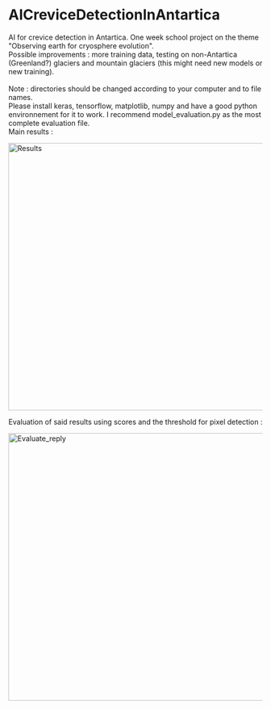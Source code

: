 # AICreviceDetectionInAntartica
AI for crevice detection in Antartica.
One week school project on the theme "Observing earth for cryosphere evolution". \
Possible improvements : more training data, testing on non-Antartica (Greenland?) glaciers and mountain glaciers
(this might need new models or new training).\
\
Note : directories should be changed according to your computer and to file names.\
Please install keras, tensorflow, matplotlib, numpy and have a good python environnement for it to work. I recommend model_evaluation.py as the most complete evaluation file.\
Main results :

<img width="530" alt="Results" src="https://user-images.githubusercontent.com/119788354/234788943-a017f6a0-e659-4248-af88-252c7bf332cf.png">

Evaluation of said results using scores and the threshold for pixel detection :

<img width="530" alt="Evaluate_reply" src="https://user-images.githubusercontent.com/119788354/234789195-375d6878-f0b9-44bf-9275-d6c5e2c1b599.png">
